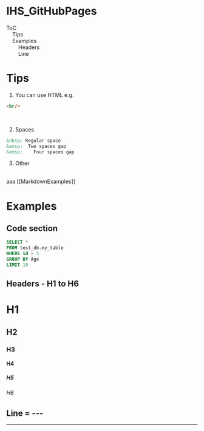 # IHS_GitHubPages
ToC
<br/>
&nbsp;&nbsp;&nbsp;&nbsp;Tips
<br/>
&nbsp;&nbsp;&nbsp;&nbsp;Examples
<br/>
&nbsp;&nbsp;&nbsp;&nbsp;&nbsp;&nbsp;&nbsp;&nbsp;Headers
<br/>
&nbsp;&nbsp;&nbsp;&nbsp;&nbsp;&nbsp;&nbsp;&nbsp;Line
<br/>


# Tips
1. You can use HTML
e.g. 
```HTML
<br/>
```
<br/>

2. Spaces
```HTML
&nbsp; Regular space 
&ensp;  Two spaces gap 
&emsp;    Four spaces gap
```
3. Other
<br/>
aaa
[[MarkdownExamples]]

# Examples
## Code section
```SQL
SELECT *
FROM test_db.my_table
WHERE id > 5
GROUP BY Age
LIMIT 10
```

## Headers - H1 to H6
# H1
## H2
### H3
#### H4
##### H5
###### H6

## Line = ---
---
